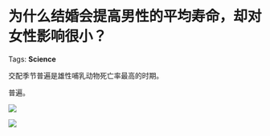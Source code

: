 # 为什么结婚会提高男性的平均寿命，却对女性影响很小？

Tags: **Science**

交配季节普遍是雄性哺乳动物死亡率最高的时期。

普遍。

![](https://pic2.zhimg.com/50/v2-52530620183740a2eca505adbc5c7a6c_hd.jpg?source=1940ef5c)  


![](https://pic4.zhimg.com/50/v2-a30c90f9994db877264c93905da627d1_hd.jpg?source=1940ef5c)


